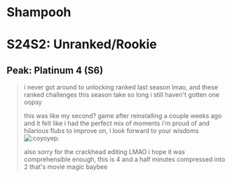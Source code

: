 # Shampooh

# S24S2: Unranked/Rookie

## Peak: Platinum 4 (S6)

>i never got around to unlocking ranked last season lmao, and these ranked challenges this season take so long i still haven't gotten one oopsy
>
>this was like my second? game after reinstalling a couple weeks ago and it felt like i had the perfect mix of moments i'm proud of and hilarious flubs to improve on, i look forward to your wisdoms ![:coyoyep:](https://i.imgur.com/EahtEl0.png)
>
>also sorry for the crackhead editing LMAO i hope it was comprehensible enough, this is 4 and a half minutes compressed into 2 that's movie magic baybee
